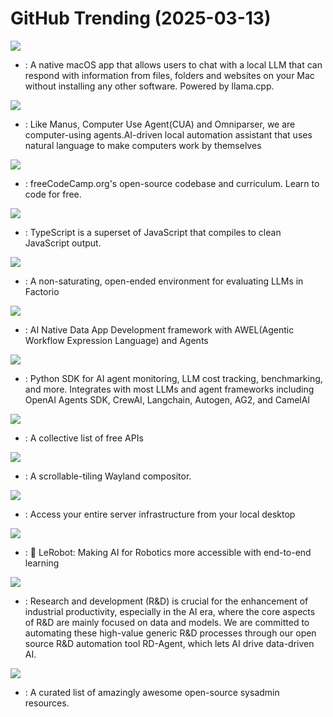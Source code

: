 # GitHub Trending (2025-03-13)

![](https://img.shields.io/badge/Swift-New%20207-green?style=flat-square&logo=appveyor)
- [](https://github.comundefined): A native macOS app that allows users to chat with a local LLM that can respond with information from files, folders and websites on your Mac without installing any other software. Powered by llama.cpp.

![](https://img.shields.io/badge/Python-New%20228-green?style=flat-square&logo=appveyor)
- [](https://github.comundefined): Like Manus, Computer Use Agent(CUA) and Omniparser, we are computer-using agents.AI-driven local automation assistant that uses natural language to make computers work by themselves

![](https://img.shields.io/badge/TypeScript-New%20386-green?style=flat-square&logo=appveyor)
- [](https://github.comundefined): freeCodeCamp.org's open-source codebase and curriculum. Learn to code for free.

![](https://img.shields.io/badge/TypeScript-New%20317-green?style=flat-square&logo=appveyor)
- [](https://github.comundefined): TypeScript is a superset of JavaScript that compiles to clean JavaScript output.

![](https://img.shields.io/badge/HTML-New%20137-green?style=flat-square&logo=appveyor)
- [](https://github.comundefined): A non-saturating, open-ended environment for evaluating LLMs in Factorio

![](https://img.shields.io/badge/Python-New%2042-green?style=flat-square&logo=appveyor)
- [](https://github.comundefined): AI Native Data App Development framework with AWEL(Agentic Workflow Expression Language) and Agents

![](https://img.shields.io/badge/Python-New%20104-green?style=flat-square&logo=appveyor)
- [](https://github.comundefined): Python SDK for AI agent monitoring, LLM cost tracking, benchmarking, and more. Integrates with most LLMs and agent frameworks including OpenAI Agents SDK, CrewAI, Langchain, Autogen, AG2, and CamelAI

![](https://img.shields.io/badge/Python-New%20626-green?style=flat-square&logo=appveyor)
- [](https://github.comundefined): A collective list of free APIs

![](https://img.shields.io/badge/Rust-New%20356-green?style=flat-square&logo=appveyor)
- [](https://github.comundefined): A scrollable-tiling Wayland compositor.

![](https://img.shields.io/badge/Java-New%20243-green?style=flat-square&logo=appveyor)
- [](https://github.comundefined): Access your entire server infrastructure from your local desktop

![](https://img.shields.io/badge/Python-New%20109-green?style=flat-square&logo=appveyor)
- [](https://github.comundefined): 🤗 LeRobot: Making AI for Robotics more accessible with end-to-end learning

![](https://img.shields.io/badge/Python-New%2046-green?style=flat-square&logo=appveyor)
- [](https://github.comundefined): Research and development (R&D) is crucial for the enhancement of industrial productivity, especially in the AI era, where the core aspects of R&D are mainly focused on data and models. We are committed to automating these high-value generic R&D processes through our open source R&D automation tool RD-Agent, which lets AI drive data-driven AI.

![](https://img.shields.io/badge/none-New%20134-green?style=flat-square&logo=appveyor)
- [](https://github.comundefined): A curated list of amazingly awesome open-source sysadmin resources.

